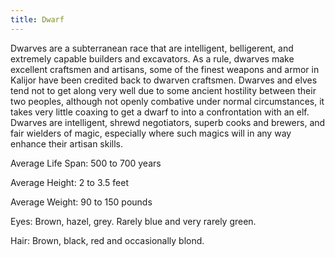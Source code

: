 ```yaml
---
title: Dwarf
---
```


Dwarves are a subterranean race that are intelligent, belligerent, and extremely capable builders and excavators. As a rule, dwarves make excellent craftsmen and artisans, some of the finest weapons and armor in Kalijor have been credited back to dwarven craftsmen. Dwarves and elves tend not to get along very well due to some ancient hostility between their two peoples, although not openly combative under normal circumstances, it takes very little coaxing to get a dwarf to into a confrontation with an elf. Dwarves are intelligent, shrewd negotiators, superb cooks and brewers, and fair wielders of magic, especially where such magics will in any way enhance their artisan skills.

Average Life Span: 500 to 700 years

Average Height: 2 to 3.5 feet

Average Weight: 90 to 150 pounds

Eyes: Brown, hazel, grey. Rarely blue and very rarely green.

Hair: Brown, black, red and occasionally blond.
